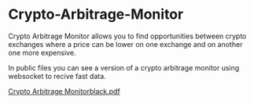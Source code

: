 # Crypto-Arbitrage-Monitor
Crypto Arbitrage Monitor allows you to find opportunities between crypto exchanges where a price can be lower on one exchange and on another one more expensive.

In public files you can see a version of a crypto arbitrage monitor using websocket to recive fast data.


[Crypto Arbitrage Monitorblack.pdf](https://github.com/NotDev1/Crypto-Arbitrage-Monitor/files/15212977/Crypto.Arbitrage.Monitorblack.pdf)
